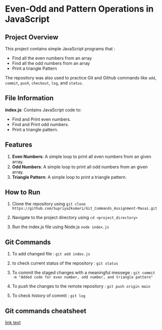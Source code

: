 # Even-Odd and Pattern Operations in JavaScript

## Project Overview
This project contains simple JavaScript programs that :
- Find all the even numbers from an array
- Find all the odd numbers from an array
- Print a triangle Pattern

The repository was also used to practice Git and Github commands like `add`, `commit`, `push`, `checkout`, `log`, and `status`.

## File Information
**index.js**: Contains JavaScript code to:
 - Find and Print even numbers.
 - Find and Print odd numbers.
 - Print a triangle pattern.

 ## Features
 1. **Even Numbers**: A simple loop to print all even numbers from an given array.
 2. **Odd Numbers**: A simple loop to print all odd numbers from an given array.
 3. **Triangle Pattern**: A simple loop to print a triangle pattern.

 ## How to Run
 1. Clone the repository using `git clone https://github.com/Supriya2kumari/Git_Commands_Assignment-Masai.git`

 2. Navigate to the project directory using `cd <project_directory>`
 
 3. Run the index.js file using Node.js   `node index.js`

 ## Git Commands
 1. To add changed file : `git add index.js` 

 2. to check current status of the repository : `git status`

 3. To commit the staged changes with a meaningful messege : `git commit -m "Added code for even number, odd number, and triangle pattern"`

 4. To push the changes to the remote repository : `git push origin main`

 5. To check history of commit : `git log`


 ## Git commands cheatsheet
 [link text](https://drive.google.com/file/d/1UQ98cDJUHCOFZS_gXuM6Q7Dyk41bDkRf/view?usp=sharing)
